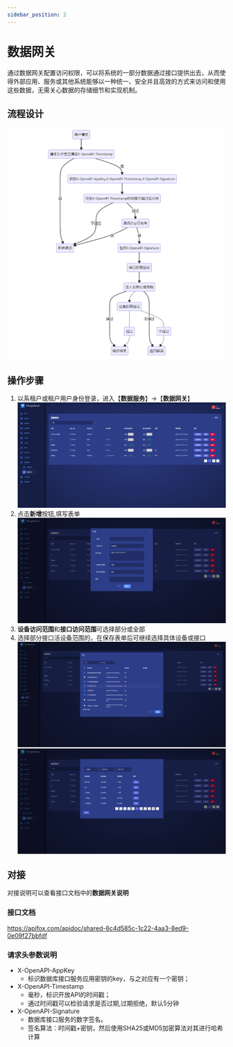 ```yaml
---
sidebar_position: 2
---
```


# 数据网关
通过数据网关配置访问权限，可以将系统的一部分数据通过接口提供出去，从而使得外部应用、服务或其他系统能够以一种统一、安全并且高效的方式来访问和使用这些数据，无需关心数据的存储细节和实现机制。
## 流程设计
![img.png](images/data-gateway-0.png)
## 操作步骤
1. 以系租户或租户用户身份登录，进入【**数据服务**】->【**数据网关**】
![img.png](images/data-gateway-1.png)
2. 点击**新增**按钮,填写表单
![img.png](images/data-gateway-2.png)
3. **设备访问范围**和**接口访问范围**可选择部分或全部
4. 选择部分接口活设备范围的，在保存表单后可继续选择具体设备或接口
![img.png](images/data-gateway-3.png)
![img.png](images/data-gateway-4.png)

## 对接
对接说明可以查看接口文档中的**数据网关说明**
### 接口文档
https://apifox.com/apidoc/shared-6c4d585c-1c22-4aa3-8ed9-0e09f27bbfdf
### 请求头参数说明
- X-OpenAPI-AppKey
    - 标识数据库接口服务应用密钥的key，与之对应有一个密钥；
- X-OpenAPI-Timestamp
    - 毫秒，标识开放API的时间戳；
    - 通过时间戳可以检验请求是否过期,过期拒绝，默认5分钟
- X-OpenAPI-Signature
    - 数据库接口服务的数字签名。
    - 签名算法：时间戳+密钥，然后使用SHA25或MD5加密算法对其进行哈希计算

